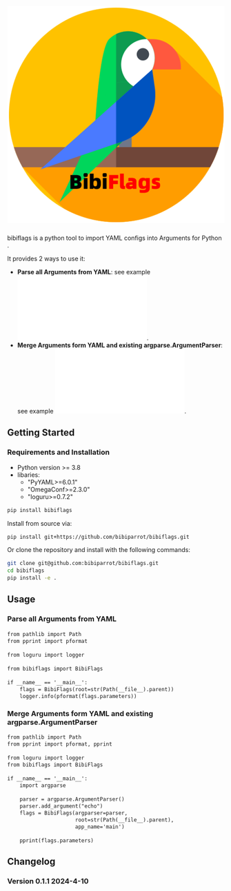 ![bibiflags](./docs/source/_static/bibiflags.png)
===

bibiflags is a python tool to import YAML configs into Arguments for Python . 

It provides 2 ways to use it:

- **Parse all Arguments from YAML**:  see example ![main.py](./src/examples/main.py).
- **Merge Arguments form YAML and existing argparse.ArgumentParser**:  see example ![prog.py](./src/examples/prog.py).

## Getting Started

### Requirements and Installation

- Python version >= 3.8
- libaries:
  * "PyYAML>=6.0.1"
  * "OmegaConf>=2.3.0"
  * "loguru>=0.7.2"

```bash
pip install bibiflags
```

Install from source via:

```bash
pip install git+https://github.com/bibiparrot/bibiflags.git
```


Or clone the repository and install with the following commands:

```bash
git clone git@github.com:bibiparrot/bibiflags.git
cd bibiflags
pip install -e .
```


## Usage

### Parse all Arguments from YAML
```
from pathlib import Path
from pprint import pformat

from loguru import logger

from bibiflags import BibiFlags

if __name__ == '__main__':
    flags = BibiFlags(root=str(Path(__file__).parent))
    logger.info(pformat(flags.parameters))

```

### Merge Arguments form YAML and existing argparse.ArgumentParser
```
from pathlib import Path
from pprint import pformat, pprint

from loguru import logger
from bibiflags import BibiFlags

if __name__ == '__main__':
    import argparse

    parser = argparse.ArgumentParser()
    parser.add_argument("echo")
    flags = BibiFlags(argparser=parser,
                      root=str(Path(__file__).parent),
                      app_name='main')

    pprint(flags.parameters)

```

## Changelog

### Version 0.1.1 2024-4-10